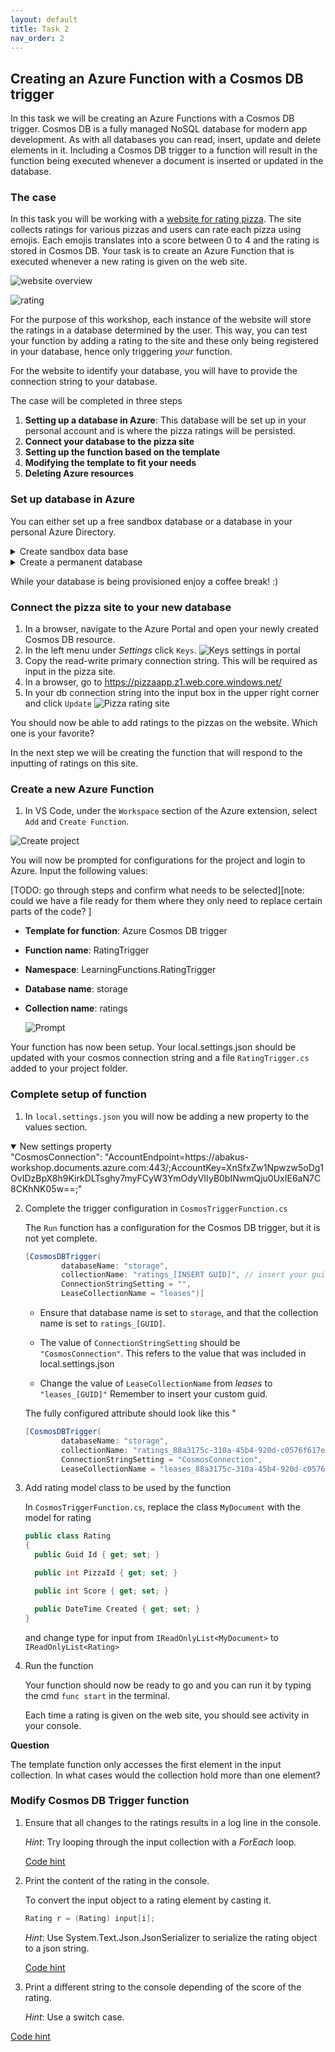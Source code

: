 ```yaml
---
layout: default
title: Task 2
nav_order: 2
---
```


## Creating an Azure Function with a Cosmos DB trigger

In this task we will be creating an Azure Functions with a Cosmos DB trigger.
Cosmos DB is a fully managed NoSQL database for modern app development. As with all databases you can read, insert, update and delete elements in it. Including a Cosmos DB trigger to a function will result in the function being executed whenever a document is inserted or updated in the database.

### The case

In this task you will be working with a [website for rating pizza](https://pizzaapp.z1.web.core.windows.net/). The site collects ratings for various pizzas and users can rate each pizza using emojis. Each emojis translates into a score between 0 to 4 and the rating is stored in Cosmos DB. Your task is to create an Azure Function that is executed whenever a new rating is given on the web site.

![website overview](images/website-overview.png)

![rating](images/rating.png)

For the purpose of this workshop, each instance of the website will store the ratings in a database determined by the user. This way, you can test your function by adding a rating to the site and these only being registered in your database, hence only triggering _your_ function.

For the website to identify your database, you will have to provide the connection string to your database.

The case will be completed in three steps

1. **Setting up a database in Azure**: This database will be set up in your personal account and is where the pizza ratings will be persisted.
2. **Connect your database to the pizza site**
3. **Setting up the function based on the template**
4. **Modifying the template to fit your needs**
5. **Deleting Azure resources**

### Set up database in Azure

You can either set up a free sandbox database
or a database in your personal Azure Directory.

<details>
  <summary>Create sandbox data base</summary>
1. In a browser go to https://cosmos.azure.com/try/
2. Click `Select` for `Core (Reccommended)`
   ![Select API](portal-free-db.png)
3. Complete the sign in process using a Microsoft or GitHub account.
4. Once successfully signed in, click `Open in portal`
</details>

<details>
  <summary>Create a permanent database</summary>
1. In a browser, go to https://portal.azure.com
2. Type in `Cosmos DB` in the search bar and select the _Azure Cosmos DB_ service

![Azure Portal Search bar](images/portal-searchbar.png)

3. Click `Create` and select the Create for the _Core (SQL) API_

![CosmosDB select API](images/portal-selectapi.png)

4. Set the basic configurations for the database

- **Resource group**: `learning-functions-rg`
- **Account Name**: `learning-functions-[insert initials]-db`
- **Location**: `(Europe) North Europe`
- **Capacity mode**: `Serverless`

5. Click review and Create

![Portal confirm database](images/portal-db-config-complete.png)

6. Once validation has passed. Click create.
</details>

While your database is being provisioned enjoy a coffee break! :)

### Connect the pizza site to your new database

1. In a browser, navigate to the Azure Portal and open your newly created Cosmos DB resource.
2. In the left menu under _Settings_ click `Keys`.
   ![Keys settings in portal](images/portal-get-key.png)
3. Copy the read-write primary connection string. This will be required as input in the pizza site.
4. In a browser, go to https://pizzaapp.z1.web.core.windows.net/
5. In your db connection string into the input box in the upper right corner and click `Update`
   ![Pizza rating site](images/clean-page-no-string.png)

You should now be able to add ratings to the pizzas on the website. Which one is your favorite?

In the next step we will be creating the function that will respond to the inputting of ratings on this site.

### Create a new Azure Function

1. In VS Code, under the `Workspace` section of the Azure extension, select `Add` and `Create Function`.

![Create project](images/add-in-azure-extension.png)

You will now be prompted for configurations for the project and login to Azure. Input the following values:

[TODO: go through steps and confirm what needs to be selected][note: could we have a file ready for them where they only need to replace certain parts of the code? ]

- **Template for function**: Azure Cosmos DB trigger

- **Function name**: RatingTrigger

- **Namespace**: LearningFunctions.RatingTrigger

- **Database name**: storage

- **Collection name**: ratings

  ![Prompt](images/storage-prompt.png)

Your function has now been setup. Your local.settings.json should be updated with your cosmos connection string and a file `RatingTrigger.cs` added to your project folder.

### Complete setup of function

1. In `local.settings.json` you will now be adding a new property to the values section.

<details open markdown="block">
  <summary>
  New settings property
  </summary>
    "CosmosConnection": "AccountEndpoint=https://abakus-workshop.documents.azure.com:443/;AccountKey=XnSfxZw1Npwzw5oDg1OvIDzBpX8h9KirkDLTsghy7myFCyW3YmOdyVIIyB0bINwmQju0UxIE6aN7C8CKhNK05w==;"
</details>

2. Complete the trigger configuration in `CosmosTriggerFunction.cs`

   The `Run` function has a configuration for the Cosmos DB trigger,
   but it is not yet complete.

   ```cs
   [CosmosDBTrigger(
           databaseName: "storage",
           collectionName: "ratings_[INSERT GUID]", // insert your guid here
           ConnectionStringSetting = "",
           LeaseCollectionName = "leases")]
   ```

   - Ensure that database name is set to `storage`, and that the collection name is set to `ratings_[GUID]`.

   - The value of `ConnectionStringSetting` should be `"CosmosConnection"`. This refers to the value that was included in local.settings.json

   - Change the value of `LeaseCollectionName` from _leases_ to `"leases_[GUID]"` Remember to insert your custom guid.

   The fully configured attribute should look like this
   "

   ```cs
   [CosmosDBTrigger(
           databaseName: "storage",
           collectionName: "ratings_88a3175c-310a-45b4-920d-c0576f617e5d",
           ConnectionStringSetting = "CosmosConnection",
           LeaseCollectionName = "leases_88a3175c-310a-45b4-920d-c0576f617e5d")]
   ```

3) Add rating model class to be used by the function

   In `CosmosTriggerFunction.cs`, replace the class `MyDocument` with the model for rating

   ```cs
   public class Rating
   {
     public Guid Id { get; set; }

     public int PizzaId { get; set; }

     public int Score { get; set; }

     public DateTime Created { get; set; }
   }
   ```

   and change type for input from `IReadOnlyList<MyDocument>` to `IReadOnlyList<Rating>`

4) Run the function

   Your function should now be ready to go and you can run it by typing the cmd `func start` in the terminal.

   Each time a rating is given on the web site, you should see activity in your console.

**Question**

The template function only accesses the first element in the input collection. In what cases would the collection hold more than one element?

### Modify Cosmos DB Trigger function

1. Ensure that all changes to the ratings results in a log line in the console.

   _Hint_: Try looping through the input collection with a _ForEach_ loop.

   [Code hint](https://github.com/acn-sbuad/avanade-workshop/tree/main/hints/CosmosDbTriggerFunction/ModifyCosmosDbFunction/logAllChanges)

2. Print the content of the rating in the console.

   To convert the input object to a rating element by casting it.

   ```cs
   Rating r = (Rating) input[i];
   ```

   _Hint_: Use System.Text.Json.JsonSerializer to serialize the rating object to a json string.

   [Code hint](https://github.com/acn-sbuad/avanade-workshop/tree/main/hints/CosmosDbTriggerFunction/ModifyCosmosDbFunction/printContent)

3. Print a different string to the console depending of the score of the rating.

   _Hint_: Use a switch case.

[Code hint](https://github.com/acn-sbuad/avanade-workshop/tree/main/hints/CosmosDbTriggerFunction/ModifyCosmosDbFunction/printStringBasedOnScore)
